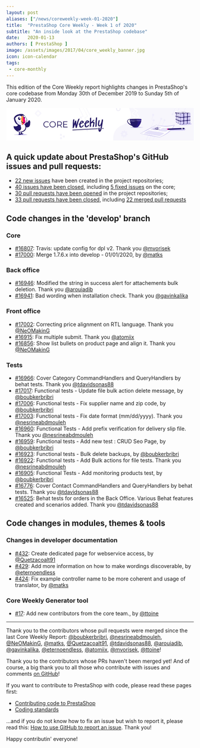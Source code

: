 ```yaml
---
layout: post
aliases: ["/news/coreweekly-week-01-2020"]
title:  "PrestaShop Core Weekly - Week 1 of 2020"
subtitle: "An inside look at the PrestaShop codebase"
date:   2020-01-13
authors: [ PrestaShop ]
image: /assets/images/2017/04/core_weekly_banner.jpg
icon: icon-calendar
tags:
 - core-monthly
---
```


This edition of the Core Weekly report highlights changes in PrestaShop's core codebase from Monday 30th of December 2019 to Sunday 5th of January 2020.

![Core Weekly banner](/assets/images/2018/12/banner-core-weekly.jpg)

## A quick update about PrestaShop's GitHub issues and pull requests:

- [22 new issues](https://github.com/search?q=org%3APrestaShop+is%3Apublic++-repo%3Aprestashop%2Fprestashop.github.io++is%3Aissue+created%3A2019-12-30..2020-01-05) have been created in the project repositories;
- [40 issues have been closed](https://github.com/search?q=org%3APrestaShop+is%3Apublic++-repo%3Aprestashop%2Fprestashop.github.io++is%3Aissue+closed%3A2019-12-30..2020-01-05), including [5 fixed issues](https://github.com/search?q=org%3APrestaShop+is%3Apublic++-repo%3Aprestashop%2Fprestashop.github.io++is%3Aissue+label%3Afixed+closed%3A2019-12-30..2020-01-05) on the core;
- [30 pull requests have been opened](https://github.com/search?q=org%3APrestaShop+is%3Apublic++-repo%3Aprestashop%2Fprestashop.github.io++is%3Apr+created%3A2019-12-30..2020-01-05) in the project repositories;
- [33 pull requests have been closed](https://github.com/search?q=org%3APrestaShop+is%3Apublic++-repo%3Aprestashop%2Fprestashop.github.io++is%3Apr+closed%3A2019-12-30..2020-01-05), including [22 merged pull requests](https://github.com/search?q=org%3APrestaShop+is%3Apublic++-repo%3Aprestashop%2Fprestashop.github.io++is%3Apr+merged%3A2019-12-30..2020-01-05)


## Code changes in the 'develop' branch


### Core
* [#16807](https://github.com/PrestaShop/PrestaShop/pull/16807): Travis: update config for dpl v2. Thank you [@mvorisek](https://github.com/mvorisek)
* [#17000](https://github.com/PrestaShop/PrestaShop/pull/17000): Merge 1.7.6.x into develop - 01/01/2020, by [@matks](https://github.com/matks)


### Back office
* [#16946](https://github.com/PrestaShop/PrestaShop/pull/16946): Modified the string in success alert for attachements bulk deletion. Thank you [@arouiadib](https://github.com/arouiadib)
* [#16941](https://github.com/PrestaShop/PrestaShop/pull/16941): Bad wording when installation check. Thank you [@gavinkalika](https://github.com/gavinkalika)


### Front office
* [#17002](https://github.com/PrestaShop/PrestaShop/pull/17002): Correcting price alignment on RTL language. Thank you [@NeOMakinG](https://github.com/NeOMakinG)
* [#16915](https://github.com/PrestaShop/PrestaShop/pull/16915): Fix multiple submit. Thank you [@atomiix](https://github.com/atomiix)
* [#16856](https://github.com/PrestaShop/PrestaShop/pull/16856): Show list bullets on product page and align it. Thank you [@NeOMakinG](https://github.com/NeOMakinG)


### Tests
* [#16966](https://github.com/PrestaShop/PrestaShop/pull/16966): Cover Category CommandHandlers and QueryHandlers by behat tests. Thank you [@tdavidsonas88](https://github.com/tdavidsonas88)
* [#17017](https://github.com/PrestaShop/PrestaShop/pull/17017): Functional tests - Update file bulk action delete message, by [@boubkerbribri](https://github.com/boubkerbribri)
* [#17006](https://github.com/PrestaShop/PrestaShop/pull/17006): Functional tests - Fix supplier name and zip code, by [@boubkerbribri](https://github.com/boubkerbribri)
* [#17003](https://github.com/PrestaShop/PrestaShop/pull/17003): Functional tests - Fix date format (mm/dd/yyyy). Thank you [@nesrineabdmouleh](https://github.com/nesrineabdmouleh)
* [#16960](https://github.com/PrestaShop/PrestaShop/pull/16960): Functional Tests -  Add prefix verification for delivery slip file. Thank you [@nesrineabdmouleh](https://github.com/nesrineabdmouleh)
* [#16959](https://github.com/PrestaShop/PrestaShop/pull/16959): Functional tests - Add new test : CRUD Seo Page, by [@boubkerbribri](https://github.com/boubkerbribri)
* [#16923](https://github.com/PrestaShop/PrestaShop/pull/16923): Functional tests - Bulk delete backups, by [@boubkerbribri](https://github.com/boubkerbribri)
* [#16922](https://github.com/PrestaShop/PrestaShop/pull/16922): Functional tests - Add Bulk actions for file tests. Thank you [@nesrineabdmouleh](https://github.com/nesrineabdmouleh)
* [#16905](https://github.com/PrestaShop/PrestaShop/pull/16905): Functional Tests -  Add monitoring products test, by [@boubkerbribri](https://github.com/boubkerbribri)
* [#16776](https://github.com/PrestaShop/PrestaShop/pull/16776): Cover Contact CommandHandlers and QueryHandlers by behat tests. Thank you [@tdavidsonas88](https://github.com/tdavidsonas88)
* [#16525](https://github.com/PrestaShop/PrestaShop/pull/16525): Behat tests for orders in the Back Office. Various Behat features created and scenarios added. Thank you [@tdavidsonas88](https://github.com/tdavidsonas88)


## Code changes in modules, themes & tools


### Changes in developer documentation
* [#432](https://github.com/PrestaShop/docs/pull/432): Create dedicated page for webservice access, by [@Quetzacoalt91](https://github.com/Quetzacoalt91)
* [#429](https://github.com/PrestaShop/docs/pull/429): Add more information on how to make wordings discoverable, by [@eternoendless](https://github.com/eternoendless)
* [#424](https://github.com/PrestaShop/docs/pull/424): Fix example controller name to be more coherent and usage of translator, by [@matks](https://github.com/matks)


### Core Weekly Generator tool
* [#17](https://github.com/PrestaShop/core-weekly-generator/pull/17): Add new contributors from the core team., by [@ttoine](https://github.com/ttoine)


<hr />

Thank you to the contributors whose pull requests were merged since the last Core Weekly Report: [@boubkerbribri](https://github.com/boubkerbribri), [@nesrineabdmouleh](https://github.com/nesrineabdmouleh), [@NeOMakinG](https://github.com/NeOMakinG), [@matks](https://github.com/matks), [@Quetzacoalt91](https://github.com/Quetzacoalt91), [@tdavidsonas88](https://github.com/tdavidsonas88), [@arouiadib](https://github.com/arouiadib), [@gavinkalika](https://github.com/gavinkalika), [@eternoendless](https://github.com/eternoendless), [@atomiix](https://github.com/atomiix), [@mvorisek](https://github.com/mvorisek), [@ttoine](https://github.com/ttoine)!

Thank you to the contributors whose PRs haven't been merged yet! And of course, a big thank you to all those who contribute with issues and comments [on GitHub](https://github.com/PrestaShop/PrestaShop)!

If you want to contribute to PrestaShop with code, please read these pages first:

 * [Contributing code to PrestaShop](https://devdocs.prestashop.com/1.7/contribute/contribution-guidelines/)
 * [Coding standards](https://devdocs.prestashop.com/1.7/development/coding-standards/)

...and if you do not know how to fix an issue but wish to report it, please read this: [How to use GitHub to report an issue](https://devdocs.prestashop.com/1.7/contribute/contribute-reporting-issues/). Thank you!

Happy contributin' everyone!

